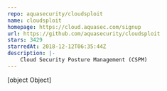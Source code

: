 ```yaml
---
repo: aquasecurity/cloudsploit
name: cloudsploit
homepage: https://cloud.aquasec.com/signup
url: https://github.com/aquasecurity/cloudsploit
stars: 3429
starredAt: 2018-12-12T06:35:44Z
description: |-
    Cloud Security Posture Management (CSPM)
---
```


[object Object]
